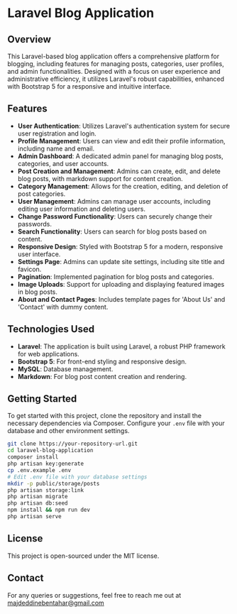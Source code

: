 # Laravel Blog Application

## Overview
This Laravel-based blog application offers a comprehensive platform for blogging, including features for managing posts, categories, user profiles, and admin functionalities. Designed with a focus on user experience and administrative efficiency, it utilizes Laravel's robust capabilities, enhanced with Bootstrap 5 for a responsive and intuitive interface.

## Features

- **User Authentication**: Utilizes Laravel's authentication system for secure user registration and login.
- **Profile Management**: Users can view and edit their profile information, including name and email.
- **Admin Dashboard**: A dedicated admin panel for managing blog posts, categories, and user accounts.
- **Post Creation and Management**: Admins can create, edit, and delete blog posts, with markdown support for content creation.
- **Category Management**: Allows for the creation, editing, and deletion of post categories.
- **User Management**: Admins can manage user accounts, including editing user information and deleting users.
- **Change Password Functionality**: Users can securely change their passwords.
- **Search Functionality**: Users can search for blog posts based on content.
- **Responsive Design**: Styled with Bootstrap 5 for a modern, responsive user interface.
- **Settings Page**: Admins can update site settings, including site title and favicon.
- **Pagination**: Implemented pagination for blog posts and categories.
- **Image Uploads**: Support for uploading and displaying featured images in blog posts.
- **About and Contact Pages**: Includes template pages for 'About Us' and 'Contact' with dummy content.

## Technologies Used

- **Laravel**: The application is built using Laravel, a robust PHP framework for web applications.
- **Bootstrap 5**: For front-end styling and responsive design.
- **MySQL**: Database management.
- **Markdown**: For blog post content creation and rendering.

## Getting Started

To get started with this project, clone the repository and install the necessary dependencies via Composer. Configure your `.env` file with your database and other environment settings.

```bash
git clone https://your-repository-url.git
cd laravel-blog-application
composer install
php artisan key:generate
cp .env.example .env
# Edit .env file with your database settings
mkdir -p public/storage/posts
php artisan storage:link
php artisan migrate
php artisan db:seed
npm install && npm run dev
php artisan serve
```

## License

This project is open-sourced under the MIT license.

## Contact

For any queries or suggestions, feel free to reach me  out at majdeddinebentahar@gmail.com
